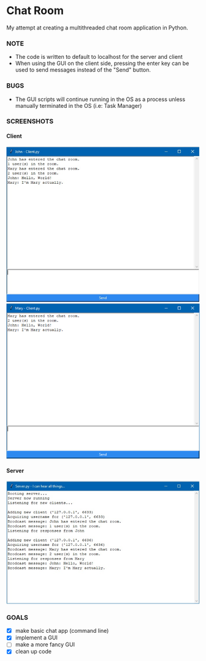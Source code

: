 # Chat Room
My attempt at creating a multithreaded chat room application in Python. 

### NOTE
* The code is written to default to localhost for the server and client
* When using the GUI on the client side, pressing the enter key can be used to send messages instead of the "Send" button.

### BUGS
* The GUI scripts will continue running in the OS as a process unless manually terminated in the OS (i.e: Task Manager) 

### SCREENSHOTS

#### Client
![Client 1](https://github.com/alexxbull/Chat-App/blob/master/Screenshots/john-client.jpg)
![Client 2](https://github.com/alexxbull/Chat-App/blob/master/Screenshots/mary-client.png)

#### Server
![Server UI](https://raw.githubusercontent.com/alexxbull/Chat-App/master/Screenshots/server.jpg)

### GOALS
- [x] make basic chat app (command line)
- [x] implement a GUI
- [ ] make a more fancy GUI
- [x] clean up code
